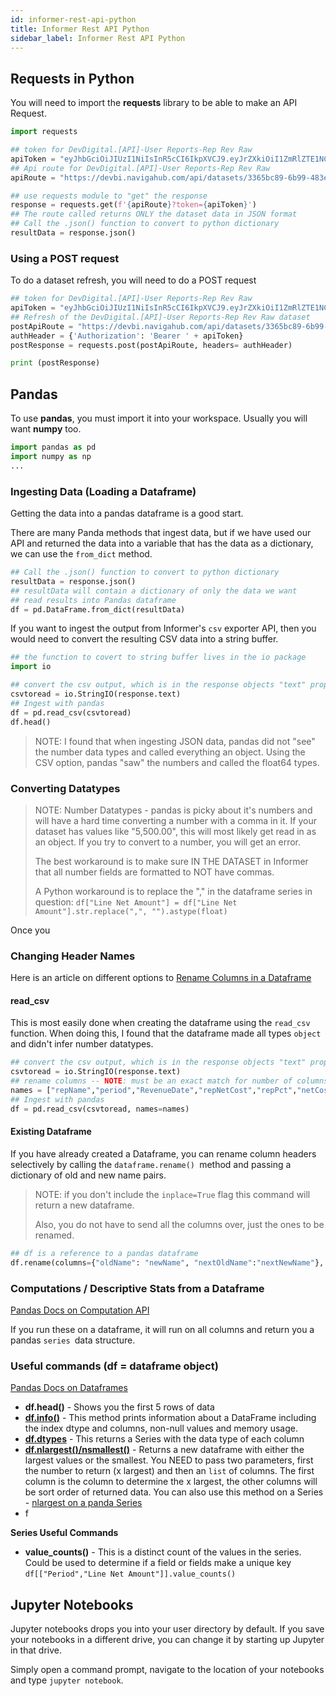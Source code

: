 ```yaml
---
id: informer-rest-api-python
title: Informer Rest API Python
sidebar_label: Informer Rest API Python
---
```


## Requests in Python

You will need to import the **requests** library to be able to make an API Request.

```python
import requests

## token for DevDigital.[API]-User Reports-Rep Rev Raw
apiToken = "eyJhbGciOiJIUzI1NiIsInR5cCI6IkpXVCJ9.eyJrZXkiOiI1ZmRlZTE1NC04NGY0LTQ2OTItYWJmMC1iODdhNGMwMzUxOTUiLCJpYXQiOjE2NDYwNjQ1MjkuMDh9.FhpDL7skGdYysXFJv8iIKaXqSsxjc1LFtUL3gaLyyx8"
## Api route for DevDigital.[API]-User Reports-Rep Rev Raw
apiRoute = "https://devbi.navigahub.com/api/datasets/3365bc89-6b99-483e-8c5c-10aea851431b/export/json"

## use requests module to "get" the response
response = requests.get(f'{apiRoute}?token={apiToken}')
## The route called returns ONLY the dataset data in JSON format
## Call the .json() function to convert to python dictionary
resultData = response.json()
```

### Using a POST request

To do a dataset refresh, you will need to do a POST request

```python
## token for DevDigital.[API]-User Reports-Rep Rev Raw
apiToken = "eyJhbGciOiJIUzI1NiIsInR5cCI6IkpXVCJ9.eyJrZXkiOiI1ZmRlZTE1NC04NGY0LTQ2OTItYWJmMC1iODdhNGMwMzUxOTUiLCJpYXQiOjE2NDYwNjQ1MjkuMDh9.FhpDL7skGdYysXFJv8iIKaXqSsxjc1LFtUL3gaLyyx8"
## Refresh of the DevDigital.[API]-User Reports-Rep Rev Raw dataset
postApiRoute = "https://devbi.navigahub.com/api/datasets/3365bc89-6b99-483e-8c5c-10aea851431b/_refresh"
authHeader = {'Authorization': 'Bearer ' + apiToken}
postResponse = requests.post(postApiRoute, headers= authHeader)

print (postResponse)		
```



## Pandas

To use **pandas**, you must import it into your workspace.  Usually you will want **numpy** too.

```python
import pandas as pd
import numpy as np
...
```



### Ingesting Data (Loading a Dataframe)

Getting the data into a pandas dataframe is a good start.

There are many Panda methods that ingest data, but if we have used our API and returned the data into a variable that has the data as a dictionary, we can use the `from_dict` method.

```python
## Call the .json() function to convert to python dictionary
resultData = response.json()
## resultData will contain a dictionary of only the data we want
## read results into Pandas dataframe
df = pd.DataFrame.from_dict(resultData)

```

If you want to ingest the output from Informer's `csv` exporter API, then you would need to convert the resulting CSV data into a string buffer.

```python
## the function to covert to string buffer lives in the io package
import io

## convert the csv output, which is in the response objects "text" property
csvtoread = io.StringIO(response.text)
## Ingest with pandas
df = pd.read_csv(csvtoread)
df.head()
```

> NOTE: I found that when ingesting JSON data, pandas did not "see" the number data types and called everything an object.  Using the CSV option, pandas "saw" the numbers and called the float64 types.

### Converting Datatypes

> NOTE: Number Datatypes - pandas is picky about it's numbers and will have a hard time converting a number with a comma in it.  If your dataset has values like "5,500.00", this will most likely get read in as an object.  If you try to convert to a number, you will get an error.
>
> The best workaround is to make sure IN THE DATASET in Informer that all number fields are formatted to NOT have commas.  
>
> A Python workaround is to replace the "," in the dataframe series in question:
> `df["Line Net Amount"] = df["Line Net Amount"].str.replace(",", "").astype(float)`

Once you 

### Changing Header Names

Here is an article on different options to [Rename Columns in a Dataframe](https://towardsdatascience.com/renaming-columns-in-a-pandas-dataframe-1d909360ddc6)

#### read_csv

This is most easily done when creating the dataframe using the `read_csv` function.  When doing this, I found that the dataframe made all types `object` and didn't infer number datatypes.

```python
## convert the csv output, which is in the response objects "text" property
csvtoread = io.StringIO(response.text)
## rename columns -- NOTE: must be an exact match for number of columns!
names = ["repName","period","RevenueDate","repNetCost","repPct","netCost","confirmedDate","status","line_id","advName","campaignType","campaignDesc","description","repMv","intStartDate","campaignId","lastChangedDate","LineNetAmount"]
## Ingest with pandas
df = pd.read_csv(csvtoread, names=names)
```

#### Existing Dataframe

If you have already created a Dataframe, you can rename column headers selectively by calling the `dataframe.rename() `method and passing a dictionary of old and new name pairs. 

> NOTE: if you don't include the `inplace=True` flag this command will return a new dataframe.
>
> Also, you do not have to send all the columns over, just the ones to be renamed.

```python
## df is a reference to a pandas dataframe
df.rename(columns={"oldName": "newName", "nextOldName":"nextNewName"}, inplace=True)
```

### Computations / Descriptive Stats from a Dataframe

[Pandas Docs on Computation API](https://pandas.pydata.org/docs/reference/frame.html#computations-descriptive-stats)

If you run these on a dataframe, it will run on all columns and return you a pandas `series `data structure.



### Useful commands (df = dataframe object)

[Pandas Docs on Dataframes](https://pandas.pydata.org/docs/reference/frame.html)

- **df.head()** - Shows you the first 5 rows of data
- **[df.info()](https://pandas.pydata.org/docs/reference/api/pandas.DataFrame.info.html?highlight=info#pandas.DataFrame.info)** - This method prints information about a DataFrame including the index dtype and columns, non-null values and memory usage.
- [**df.dtypes**](https://pandas.pydata.org/docs/reference/api/pandas.DataFrame.dtypes.html) - This returns a Series with the data type of each column
- [**df.nlargest()/nsmallest()**](https://pandas.pydata.org/docs/reference/api/pandas.DataFrame.nlargest.html?highlight=nlargest#pandas.DataFrame.nlargest) - Returns a new dataframe with either the largest values or the smallest.  You NEED to pass two parameters, first the number to return (x largest) and then an `list` of columns.  The first column is the column to determine the x largest, the other columns will be sort order of returned data. You can also use this method on a Series - [nlargest on a panda Series](https://pandas.pydata.org/docs/reference/api/pandas.Series.nlargest.html?highlight=nlargest#pandas.Series.nlargest)
- f

**Series Useful Commands**

- **value_counts()** - This is a distinct count of the values in the series.  Could be used to determine if a field or fields make a unique key
  	`df[["Period","Line Net Amount"]].value_counts()`



## Jupyter Notebooks

Jupyter notebooks drops you into your user directory by default.  If you save your notebooks in a different drive, you can change it by starting up Jupyter in that drive.

Simply open a command prompt, navigate to the location of your notebooks and type `jupyter notebook`.
